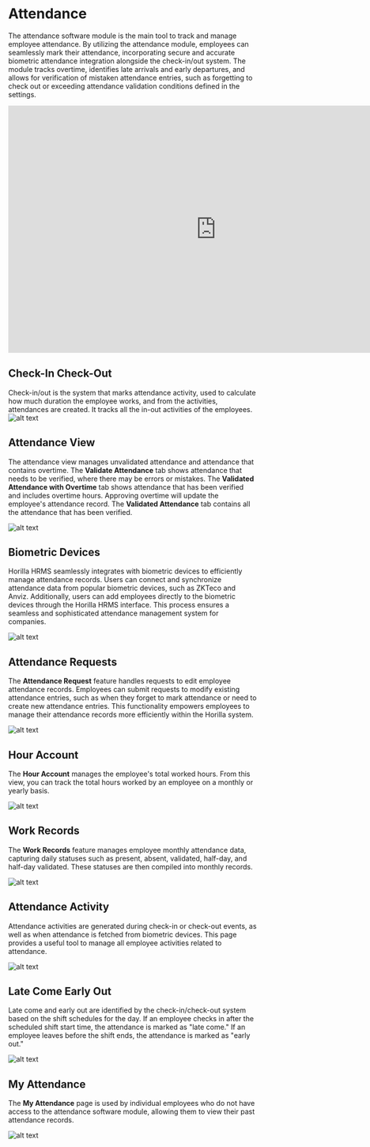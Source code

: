 # Attendance

The attendance software module is the main tool to track and manage employee attendance. By utilizing the attendance module, employees can seamlessly mark their attendance, incorporating secure and accurate biometric attendance integration alongside the check-in/out system. The module tracks overtime, identifies late arrivals and early departures, and allows for verification of mistaken attendance entries, such as forgetting to check out or exceeding attendance validation conditions defined in the settings.
<div class="responsive-iframe">
    <iframe width="840" height="500" src="https://www.youtube.com/embed/KuumiMA_1xU" title="How to Manage Attendance in Horilla | Attendance Management System in Horilla #opensource" frameborder="0" allow="accelerometer; autoplay; clipboard-write; encrypted-media; gyroscope; picture-in-picture; web-share" referrerpolicy="strict-origin-when-cross-origin" allowfullscreen></iframe>
</div>



## **Check-In Check-Out**
Check-in/out is the system that marks attendance activity, used to calculate how much duration the employee works, and from the activities, attendances are created. It tracks all the in-out activities of the employees.
![alt text](media/image.png)

## **Attendance View**
The attendance view manages unvalidated attendance and attendance that contains overtime. The **Validate Attendance** tab shows attendance that needs to be verified, where there may be errors or mistakes. The **Validated Attendance with Overtime** tab shows attendance that has been verified and includes overtime hours. Approving overtime will update the employee's attendance record. The **Validated Attendance** tab contains all the attendance that has been verified.

![alt text](media/image-1.png)

## **Biometric Devices**
Horilla HRMS seamlessly integrates with biometric devices to efficiently manage attendance records. Users can connect and synchronize attendance data from popular biometric devices, such as ZKTeco and Anviz. Additionally, users can add employees directly to the biometric devices through the Horilla HRMS interface. This process ensures a seamless and sophisticated attendance management system for companies.

![alt text](media/image-2.png)

## **Attendance Requests**
The **Attendance Request** feature handles requests to edit employee attendance records. Employees can submit requests to modify existing attendance entries, such as when they forget to mark attendance or need to create new attendance entries. This functionality empowers employees to manage their attendance records more efficiently within the Horilla system.

![alt text](media/image-3.png)

## **Hour Account**
The **Hour Account** manages the employee's total worked hours. From this view, you can track the total hours worked by an employee on a monthly or yearly basis.

![alt text](media/image-4.png)

## **Work Records**
The **Work Records** feature manages employee monthly attendance data, capturing daily statuses such as present, absent, validated, half-day, and half-day validated. These statuses are then compiled into monthly records.

![alt text](media/image-5.png)

## **Attendance Activity**
Attendance activities are generated during check-in or check-out events, as well as when attendance is fetched from biometric devices. This page provides a useful tool to manage all employee activities related to attendance.

![alt text](media/image-6.png)

## **Late Come Early Out**
Late come and early out are identified by the check-in/check-out system based on the shift schedules for the day. If an employee checks in after the scheduled shift start time, the attendance is marked as "late come." If an employee leaves before the shift ends, the attendance is marked as "early out."

![alt text](media/image-7.png)

## **My Attendance**
The **My Attendance** page is used by individual employees who do not have access to the attendance software module, allowing them to view their past attendance records.

![alt text](media/image-8.png)
